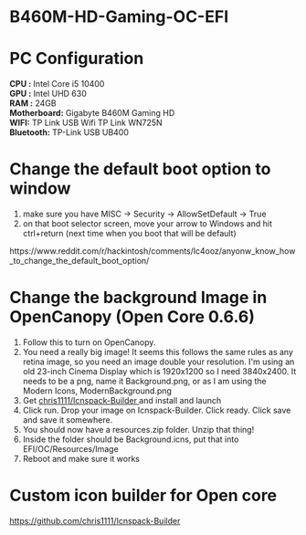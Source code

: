 # B460M-HD-Gaming-OC-EFI

# PC Configuration
<b>CPU :</b> Intel Core i5 10400<br/>
<b>GPU :</b> Intel UHD 630<br/>
<b>RAM :</b> 24GB<br/>
<b>Motherboard:</b> Gigabyte B460M Gaming HD<br/>
<b>WIFI:</b> TP Link USB Wifi TP Link WN725N<br/>
<b>Bluetooth:</b> TP-Link USB UB400 <br/>

# Change the default boot option to window
<ol>
  <li> make sure you have MISC -> Security -> AllowSetDefault -> True </li>
<li> on that boot selector screen, move your arrow to Windows and hit ctrl+return (next time when you boot that will be default)</li>
</ol>
https://www.reddit.com/r/hackintosh/comments/lc4ooz/anyonw_know_how_to_change_the_default_boot_option/



# Change the background Image in OpenCanopy (Open Core 0.6.6)

<ol>
    <li>Follow this to turn on OpenCanopy.</li>
    <li>You need a really big image! It seems this follows the same rules as any retina image, so you need an image double your resolution. I'm using an old 23-inch Cinema Display which is 1920x1200 so I need 3840x2400. It needs to be a png, name it Background.png, or as I am using the Modern Icons, ModernBackground.png</li>
  <li>Get <a href="https://github.com/chris1111/Icnspack-Builder"> chris1111/Icnspack-Builder </a> and install and launch</li>
    <li>Click run. Drop your image on Icnspack-Builder. Click ready. Click save and save it somewhere.</li>
    <li>You should now have a resources.zip folder. Unzip that thing!</li>
  <li>Inside the folder should be Background.icns, put that into EFI/OC/Resources/Image </li>
  <li>Reboot and make sure it works</li>
</ol>

# Custom icon builder for Open core 
https://github.com/chris1111/Icnspack-Builder
